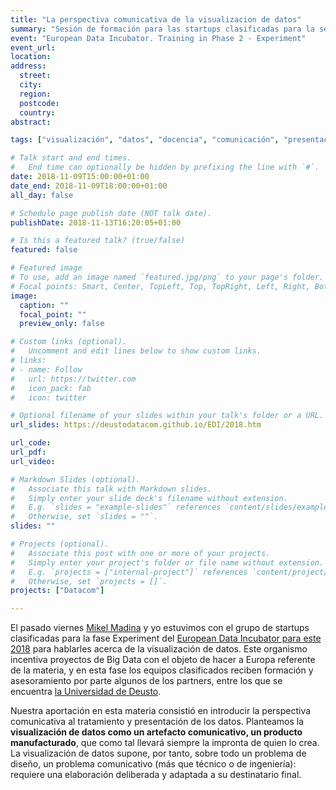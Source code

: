 ```yaml
---
title: "La perspectiva comunicativa de la visualizacion de datos"
summary: "Sesión de formación para las startups clasificadas para la segunda fase en el European Data Incubator"
event: "European Data Incubator. Training in Phase 2 - Experiment"
event_url:
location:
address:
  street:
  city:
  region:
  postcode:
  country:
abstract:

tags: ["visualización", "datos", "docencia", "comunicación", "presentación"]

# Talk start and end times.
#   End time can optionally be hidden by prefixing the line with `#`.
date: 2018-11-09T15:00:00+01:00
date_end: 2018-11-09T18:00:00+01:00
all_day: false

# Schedule page publish date (NOT talk date).
publishDate: 2018-11-13T16:20:05+01:00

# Is this a featured talk? (true/false)
featured: false

# Featured image
# To use, add an image named `featured.jpg/png` to your page's folder. 
# Focal points: Smart, Center, TopLeft, Top, TopRight, Left, Right, BottomLeft, Bottom, BottomRight.
image:
  caption: ""
  focal_point: ""
  preview_only: false

# Custom links (optional).
#   Uncomment and edit lines below to show custom links.
# links:
# - name: Follow
#   url: https://twitter.com
#   icon_pack: fab
#   icon: twitter

# Optional filename of your slides within your talk's folder or a URL.
url_slides: https://deustodatacom.github.io/EDI/2018.htm

url_code:
url_pdf:
url_video:

# Markdown Slides (optional).
#   Associate this talk with Markdown slides.
#   Simply enter your slide deck's filename without extension.
#   E.g. `slides = "example-slides"` references `content/slides/example-slides.md`.
#   Otherwise, set `slides = ""`.
slides: ""

# Projects (optional).
#   Associate this post with one or more of your projects.
#   Simply enter your project's folder or file name without extension.
#   E.g. `projects = ["internal-project"]` references `content/project/deep-learning/index.md`.
#   Otherwise, set `projects = []`.
projects: ["Datacom"]

---
```


El pasado viernes [Mikel Madina](http://mikelmadina.com) y yo estuvimos con el grupo de startups clasificadas para la fase Experiment del [European Data Incubator para este 2018](https://edincubator.eu/startups-2018/) para hablarles acerca de la visualización de datos. Este organismo incentiva proyectos de Big Data con el objeto de hacer a Europa referente de la materia, y en esta fase los equipos clasificados reciben formación y asesoramiento por parte algunos de los partners, entre los que se encuentra [la Universidad de Deusto](https://www.deusto.es/cs/Satellite/deusto/es/universidad-deusto/vive-deusto/edi-una-de-las-incubadoras-virtuales-europeas-mas-relevantes-en-materia-big-data-desembarca-en-bilbao/noticia).

Nuestra aportación en esta materia consistió en introducir la perspectiva comunicativa al tratamiento y presentación de los datos. Planteamos la **visualización de datos como un artefacto comunicativo, un producto manufacturado**, que como tal llevará siempre la impronta de quien lo crea. La visualización de datos supone, por tanto, sobre todo un problema de diseño, un problema comunicativo (más que técnico o de ingeniería): requiere una elaboración deliberada y adaptada a su destinatario final. 

<!-- <iframe width="100%" height="450" src="https://deustodatacom.github.io/EDI/2018.htm#/title-slide" frameborder="0" allowfullscreen></iframe> -->